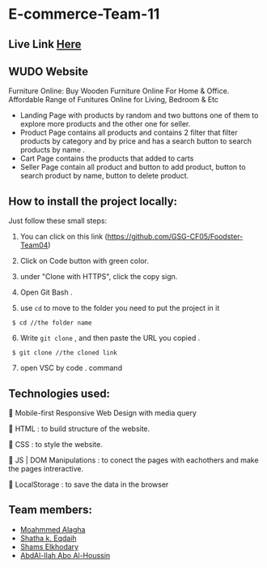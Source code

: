 # E-commerce-Team-11

## Live Link [Here](https://ca-g12.github.io/E-commerce-Team-11/)

## WUDO Website
Furniture Online: Buy Wooden Furniture Online For Home & Office. Affordable Range of Funitures Online for Living, Bedroom & Etc 

- Landing Page with products by random and two buttons one of them to explore more products and the other one for seller.
- Product Page contains all products and contains 2 filter that filter products by category and by price and has a search button to search products by name .
- Cart Page contains the products that added to carts
- Seller Page contain all product and button to add product, button to search product by name, button to delete product.

##  How to install the project locally:

Just follow these small steps:

1. You can click on this link (https://github.com/GSG-CF05/Foodster-Team04)

2. Click on Code button with green color.

3. under "Clone with HTTPS", click the copy sign.

4. Open Git Bash .

5. use `cd` to move to the folder you need to put the project in it

```
 $ cd //the folder name
```
6. Write `git clone` , and then paste the URL you copied .
```
 $ git clone //the cloned link
```
7. open VSC by code . command 


##  Technologies used:

📌 Mobile-first Responsive Web Design with media query

📌 HTML : to build structure of the website.

📌 CSS : to style the website.

📌 JS | DOM Manipulations : to conect the pages with eachothers and make the pages intreractive.

📌 LocalStorage : to save the data in the browser

## Team members:
- [Moahmmed Alagha](https://github.com/mohammedagha27)
- [Shatha k. Eqdaih](https://github.com/shathakh) 
- [Shams Elkhodary](https://github.com/shamskhodary)
- [AbdAl-Ilah Abo Al-Houssin](https://github.com/abdou059)
